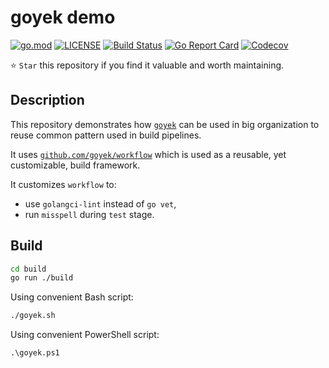 # goyek demo

[![go.mod](https://img.shields.io/github/go-mod/go-version/goyek/demo)](go.mod)
[![LICENSE](https://img.shields.io/github/license/goyek/demo)](LICENSE)
[![Build Status](https://img.shields.io/github/workflow/status/goyek/demo/build)](https://github.com/goyek/demo/actions?query=workflow%3Abuild+branch%3Amain)
[![Go Report Card](https://goreportcard.com/badge/github.com/goyek/demo)](https://goreportcard.com/report/github.com/goyek/demo)
[![Codecov](https://codecov.io/gh/goyek/demo/branch/main/graph/badge.svg)](https://codecov.io/gh/goyek/demo)

⭐ `Star` this repository if you find it valuable and worth maintaining.

## Description

This repository demonstrates how [`goyek`](https://github.com/goyek/goyek)
can be used in big organization to reuse common pattern used in build pipelines.

It uses [`github.com/goyek/workflow`](https://github.com/goyek/workflow)
which is used as a reusable, yet customizable, build framework.

It customizes `workflow` to:

- use `golangci-lint` instead of `go vet`,
- run `misspell` during `test` stage.

## Build

```sh
cd build
go run ./build
```

Using convenient Bash script:

```sh
./goyek.sh
```

Using convenient PowerShell script:

```pwsh
.\goyek.ps1
```
